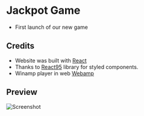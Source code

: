 # Jackpot Game
* First launch of our new game


## Credits
* Website was built with [React](https://github.com/facebook/react)
* Thanks to [React95](https://github.com/React95/React95) library for styled components.
* Winamp player in web [Webamp](https://github.com/captbaritone/webamp)

## Preview
![Screenshot](https://github.com/cole-dav/JackpotAlpha/blob/main/public/Screenshot%202023-03-27%20at%204.40.13%20PM.png)
